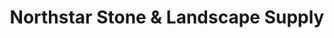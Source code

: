 ---
title: "Northstar Stone & Landscape Supply"
url: /bellingham/northstar-stone-und-landscape-supply/
shop: Garten-Center
---